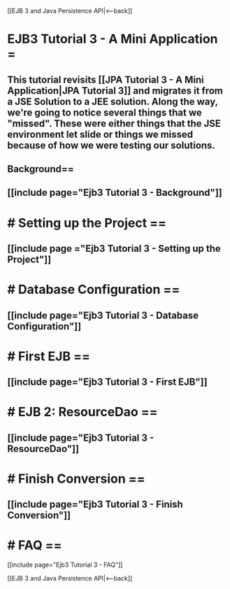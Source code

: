 [[EJB 3 and Java Persistence API|<--back]]

# EJB3 Tutorial 3 - A Mini Application =

This tutorial revisits [[JPA Tutorial 3 - A Mini Application|JPA Tutorial 3]] and migrates it from a JSE Solution to a JEE solution. Along the way, we're going to notice several things that we "missed". These were either things that the JSE environment let slide or things we missed because of how we were testing our solutions.
----
## Background==
[[include page="Ejb3 Tutorial 3 - Background"]]
----
# # Setting up the Project ==
[[include page ="Ejb3 Tutorial 3 - Setting up the Project"]]
----
# # Database Configuration ==
[[include page="Ejb3 Tutorial 3 - Database Configuration"]]
----
# # First EJB ==
[[include page="Ejb3 Tutorial 3 - First EJB"]]
----
# # EJB 2: ResourceDao ==
[[include page="Ejb3 Tutorial 3 - ResourceDao"]]
----
# # Finish Conversion ==
[[include page="Ejb3 Tutorial 3 - Finish Conversion"]]
----
# # FAQ ==
[[include page="Ejb3 Tutorial 3 - FAQ"]]

[[EJB 3 and Java Persistence API|<--back]]